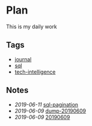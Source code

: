 # Plan

This is my daily work

## Tags

- [journal](./tags/journal)
- [sql](./tags/sql)
- [tech-intelligence](./tags/tech-intelligence)

## Notes

- *2019-06-11* [sql-pagination](./sql-pagination)
- *2019-06-09* [dump-20190609](./dump-20190609)
- *2019-06-09* [20190609](./20190609)
